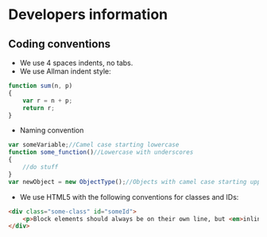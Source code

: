 # Developers information

## Coding conventions 

* We use 4 spaces indents, no tabs.
* We use Allman indent style:
```javascript
function sum(n, p)
{
    var r = n + p;
    return r;
}
```
* Naming convention
```javascript
var someVariable;//Camel case starting lowercase
function some_function()//Lowercase with underscores
{
    //do stuff
}
var newObject = new ObjectType();//Objects with camel case starting uppercase
```
* We use HTML5 with the following conventions for classes and IDs:
```html
<div class="some-class" id="someId">
    <p>Block elements should always be on their own line, but <em>inline elements<em> can be used this way</p>
</div>
```